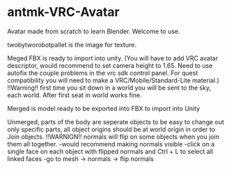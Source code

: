 # antmk-VRC-Avatar
Avatar made from scratch to learn Blender. Welcome to use. 

twobytworobotpallet is the image for texture.

Meged FBX is ready to import into unity. 
(You will have to add VRC avatar descriptor,
would recommend to set camera height to 1.65.
Need to use autofix the couple problems in the vrc sdk control panel.
For quest compatibility you will need to make a VRC/Mobile/Standard-Lite material.)
!!Warning!! first time you sit down in a world you will be sent to the sky, each world. After first seat in world works fine.

Merged is model ready to be exported into FBX to import into Unity

Unmerged, parts of the body are seperate objects to be easy to change out only specific parts, all object origins should be at world origin
in order to Join objects.
!!WARNIGN!! normals will flip on some objects when you join them all together. 
-would recommend making normals visible
-click on a single face on each object with flipped normals and Ctrl + L to select all linked faces
-go to mesh -> normals -> flip normals
